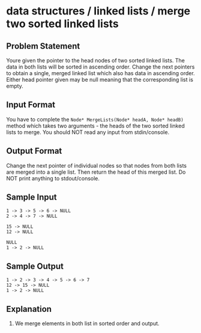 # data structures / linked lists / merge two sorted linked lists
## Problem Statement
Youre given the pointer to the head nodes of two sorted linked lists. The data in both lists will be sorted in ascending order. Change the next pointers to obtain a single, merged linked list which also has data in ascending order. Either head pointer given may be null meaning that the corresponding list is empty.

## Input Format 
You have to complete the `Node* MergeLists(Node* headA, Node* headB)` method which takes two arguments - the heads of the two sorted linked lists to merge. You should NOT read any input from stdin/console.

## Output Format 
Change the next pointer of individual nodes so that nodes from both lists are merged into a single list. Then return the head of this merged list. Do NOT print anything to stdout/console.

## Sample Input
```
1 -> 3 -> 5 -> 6 -> NULL
2 -> 4 -> 7 -> NULL

15 -> NULL
12 -> NULL

NULL 
1 -> 2 -> NULL
```

## Sample Output
```
1 -> 2 -> 3 -> 4 -> 5 -> 6 -> 7
12 -> 15 -> NULL
1 -> 2 -> NULL
```

## Explanation 
1. We merge elements in both list in sorted order and output.
